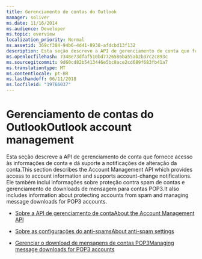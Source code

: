 ```yaml
---
title: Gerenciamento de contas do Outlook
manager: soliver
ms.date: 11/16/2014
ms.audience: Developer
ms.topic: overview
localization_priority: Normal
ms.assetid: 369cf384-94b6-4d41-8938-afdcbd13f132
description: Esta seção descreve a API de gerenciamento de conta que fornece acesso às informações de conta e dá suporte a notificações de alteração da conta. Ele também inclui informações sobre proteção contra spam de contas e gerenciamento de downloads de mensagem para contas POP3.
ms.openlocfilehash: 7348e73dfaf510bd7726586ba55ab2b37c2c893c
ms.sourcegitcommit: 9d60cd82b5413446e5bc8ace2cd689f683fb41a7
ms.translationtype: MT
ms.contentlocale: pt-BR
ms.lasthandoff: 06/11/2018
ms.locfileid: "19766037"
---
```

# <a name="outlook-account-management"></a><span data-ttu-id="67221-104">Gerenciamento de contas do Outlook</span><span class="sxs-lookup"><span data-stu-id="67221-104">Outlook account management</span></span>

<span data-ttu-id="67221-105">Esta seção descreve a API de gerenciamento de conta que fornece acesso às informações de conta e dá suporte a notificações de alteração da conta.</span><span class="sxs-lookup"><span data-stu-id="67221-105">This section describes the Account Management API which provides access to account information and supports account-change notifications.</span></span> <span data-ttu-id="67221-106">Ele também inclui informações sobre proteção contra spam de contas e gerenciamento de downloads de mensagem para contas POP3.</span><span class="sxs-lookup"><span data-stu-id="67221-106">It also includes information about protecting accounts from spam and managing message downloads for POP3 accounts.</span></span>

- [<span data-ttu-id="67221-107">Sobre a API de gerenciamento de conta</span><span class="sxs-lookup"><span data-stu-id="67221-107">About the Account Management API</span></span>](about-the-account-management-api.md)
    
- [<span data-ttu-id="67221-108">Sobre as configurações do anti-spams</span><span class="sxs-lookup"><span data-stu-id="67221-108">About anti-spam settings</span></span>](about-anti-spam-settings.md)
    
- [<span data-ttu-id="67221-109">Gerenciar o download de mensagens de contas POP3</span><span class="sxs-lookup"><span data-stu-id="67221-109">Managing message downloads for POP3 accounts</span></span>](managing-message-downloads-for-pop3-accounts.md)
    

